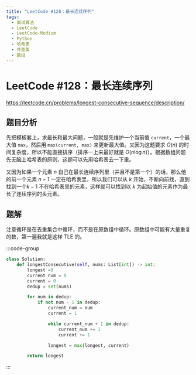 ```yaml
---
title: "LeetCode #128：最长连续序列"
tags:
  - 面试算法
  - LeetCode
  - LeetCode-Medium
  - Python
  - 哈希表
  - 并查集
  - 数组
---
```


# LeetCode #128：最长连续序列

https://leetcode.cn/problems/longest-consecutive-sequence/description/

## 题目分析

先把模板套上，求最长和最大问题，一般就是先维护一个当前值 `current`，一个最大值 `max`，然后用 `max(current, max)` 来更新最大值。又因为这题要求 $O(n)$ 的时间复杂度，所以不能直接排序（排序一上来最好就是 $O(n \log n)$）。根据数组问题先无脑上哈希表的原则，这题可以先用哈希表去一下重。

又因为如果一个元素 $n$ 自己在最长连续序列里（并且不是第一个）的话，那么他的前一个元素 $n-1$ 一定在哈希表里，所以我们可以从 $k$ 开始，不断向前找，直到找到一个$k - 1$ 不在哈希表里的元素，这样就可以找到以 $k$ 为起始值的元素作为最长了连续序列的头元素。

## 题解

注意循环是在去重集合中循环，而不是在原数组中循环。原数组中可能有大量重复的数，第一遍我就是这样 TLE 的。

:::code-group

```python [Python]
class Solution:
    def longestConsecutive(self, nums: List[int]) -> int:
        longest =0
        current_num = 0
        current = 0
        dedup = set(nums)

        for num in dedup:
            if not num - 1 in dedup:
                current_num = num
                current = 1

                while current_num + 1 in dedup:
                    current_num += 1
                    current += 1

                longest = max(longest, current)

        return longest

```

:::
